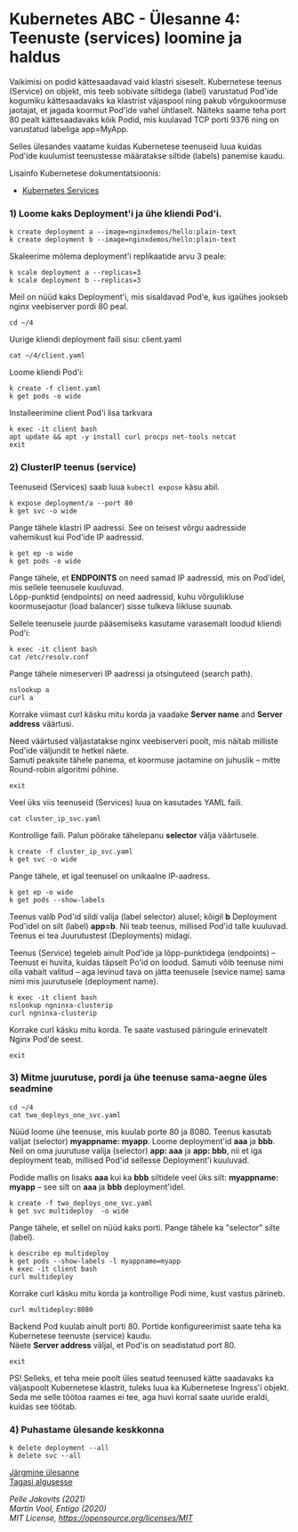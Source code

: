 # Kubernetes ABC - Ülesanne 4: Teenuste (services) loomine ja haldus

Vaikimisi on podid kättesaadavad vaid klastri siseselt. Kubernetese teenus (Service) on objekt, mis teeb sobivate siltidega (label) varustatud Pod'ide kogumiku kättesaadavaks ka klastrist väjaspool ning pakub võrgukoormuse jaotajat, et jagada koormut Pod'ide vahel ühtlaselt. Näiteks saame teha port 80 pealt kättesaadavaks kõik Podid, mis kuulavad TCP porti 9376 ning on varustatud labeliga app=MyApp. 

Selles ülesandes vaatame kuidas Kubernetese teenuseid luua kuidas Pod'ide kuulumist teenustesse määratakse siltide (labels) panemise kaudu.  

Lisainfo Kubernetese dokumentatsioonis:
- [Kubernetes Services](https://kubernetes.io/docs/concepts/services-networking/service/)


### 1) Loome kaks Deployment'i ja ühe kliendi Pod'i.

```
k create deployment a --image=nginxdemos/hello:plain-text
k create deployment b --image=nginxdemos/hello:plain-text
```

Skaleerime mõlema deployment'i replikaatide arvu 3 peale: 

```
k scale deployment a --replicas=3
k scale deployment b --replicas=3
```

Meil on nüüd kaks Deployment'i, mis sisaldavad Pod'e, kus igaühes jookseb nginx veebiserver pordi 80 peal. 

```
cd ~/4
```

Uurige kliendi deployment faili sisu: client.yaml

```
cat ~/4/client.yaml
```

Loome kliendi Pod'i: 

```
k create -f client.yaml
k get pods -o wide
```

Installeerimine client Pod'i lisa tarkvara

```
k exec -it client bash 
apt update && apt -y install curl procps net-tools netcat
exit
```


### 2) ClusterIP teenus (service)

Teenuseid (Services) saab luua ```kubectl expose``` käsu abil. 

```
k expose deployment/a --port 80
k get svc -o wide
```

Pange tähele klastri IP aadressi. See on teisest võrgu aadresside vahemikust kui Pod'ide IP aadressid.

```
k get ep -o wide
k get pods -o wide
```

Pange tähele, et **ENDPOINTS** on need samad IP aadressid, mis on Pod'idel, mis sellele teenusele kuuluvad.  
Lõpp-punktid (endpoints) on need aadressid, kuhu võrguliikluse koormusejaotur (load balancer) sisse tulkeva liikluse suunab. 

Sellele teenusele juurde pääsemiseks kasutame varasemalt loodud kliendi Pod'i:

```
k exec -it client bash 
cat /etc/resolv.conf
```

Pange tähele nimeserveri IP aadressi ja otsinguteed (search path).

```
nslookup a
curl a
```


Korrake viimast curl käsku mitu korda ja vaadake  **Server name** and **Server address** väärtusi.

Need väärtused väljastatakse nginx veebiserveri poolt, mis näitab milliste Pod'ide väljundit te hetkel näete.  
Samuti peaksite tähele panema, et koormuse jaotamine on juhuslik – mitte Round-robin algoritmi põhine.


```
exit
```

Veel üks viis teenuseid (Services) luua on kasutades YAML faili.

```
cat cluster_ip_svc.yaml
```

Kontrollige faili. Palun pöörake tähelepanu **selector** välja väärtusele. 

```
k create -f cluster_ip_svc.yaml
k get svc -o wide
```

Pange tähele, et igal teenusel on unikaalne IP-aadress.

```
k get ep -o wide
k get pods --show-labels
```

Teenus valib Pod'id sildi valija (label selector) alusel; kõigil **b** Deployment Pod'idel on silt (label) **app=b**. 
Nii teab teenus, millised Pod'id talle kuuluvad. Teenus ei tea Juurutustest (Deployments) midagi.

Teenus (Service) tegeleb ainult Pod'ide ja lõpp-punktidega (endpoints) – Teenust ei huvita, kuidas täpselt Po'id on loodud. 
Samuti võib teenuse nimi olla vabalt valitud – aga levinud tava on jätta teenusele (sevice name) sama nimi mis juurutusele (deployment name). 


```
k exec -it client bash
nslookup ngninxa-clusterip
curl ngninxa-clusterip
```

Korrake curl käsku mitu korda. 
Te saate vastused päringule erinevatelt Nginx Pod'de seest. 

```
exit
```

### 3) Mitme juurutuse, pordi ja ühe teenuse sama-aegne üles seadmine 

```
cd ~/4
cat two_deploys_one_svc.yaml
```

Nüüd loome ühe teenuse, mis kuulab porte 80 ja 8080. Teenus kasutab valijat (selector) **myappname: myapp**. 
Loome deployment'id **aaa** ja **bbb**. Neil on oma juurutuse valija (selector) **app: aaa** ja **app: bbb**, nii et iga deployment teab, millised Pod'id sellesse Deployment'i kuuluvad.

Podide mallis on lisaks **aaa** kui ka **bbb** siltidele veel üks silt: **myappname: myapp** – see silt on **aaa** ja **bbb** deployment'idel.


```
k create -f two_deploys_one_svc.yaml
k get svc multideploy  -o wide
```

Pange tähele, et sellel on nüüd kaks porti. Pange tähele ka "selector" silte (label).

```
k describe ep multideploy
k get pods --show-labels -l myappname=myapp
k exec -it client bash
curl multideploy
```

Korrake curl käsku mitu korda ja kontrollige Podi nime, kust vastus pärineb.

```
curl multideploy:8080
```

Backend Pod kuulab ainult porti 80. Portide konfigureerimist saate teha ka Kubernetese teenuste (service) kaudu. <br/>
Näete **Server address** väljal, et Pod'is on seadistatud port 80.


```
exit
```

PS! Selleks, et teha meie poolt üles seatud teenused kätte saadavaks ka väljaspoolt Kubernetese klastrit, tuleks luua ka Kubernetese Ingress'i objekt. Seda me selle töötoa raames ei tee, aga huvi korral saate uuride eraldi, kuidas see töötab.  


### 4) Puhastame ülesande keskkonna

```
k delete deployment --all
k delete svc --all
```

[Järgmine ülesanne](/abc_est/5/readme.md)  
[Tagasi algusesse](/abc_est/readme.md)  

*Pelle Jakovits (2021)*  
*Martin Vool, Entigo (2020)*  
*MIT License, https://opensource.org/licenses/MIT*  
